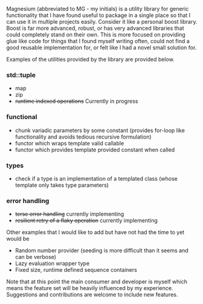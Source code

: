 Magnesium (abbreviated to MG - my initials) is a utility library for generic functionality that I have found useful to package in a single place so that I can use it in multiple projects easily. Consider it like a personal boost library. Boost is far more advanced, robust, or has very advanced libraries that could completely stand on their own. This is more focused on providing glue like code for things that I found myself writing often, could not find a good reusable implementation for, or felt like I had a novel small solution for.

Examples of the utilities provided by the library are provided below.

### std::tuple
- map
- zip
- ~~runtime indexed operations~~ Currently in progress

### functional
- chunk variadic parameters by some constant (provides for-loop like functionality and avoids tedious recursive formulation)
- functor which wraps template valid callable
- functor which provides template provided constant when called

### types
- check if a type is an implementation of a templated class (whose template only takes type parameters)

### error handling
- ~~terse error handling~~ currently implementing
- ~~resilient retry of a flaky operation~~ currently implementing

Other examples that I would like to add but have not had the time to yet would be
- Random number provider (seeding is more difficult than it seems and can be verbose)
- Lazy evaluation wrapper type
- Fixed size, runtime defined sequence containers

Note that at this point the main consumer and developer is myself which means the feature set will be heavily influenced by my experience. Suggestions and contributions are welcome to include new features.
